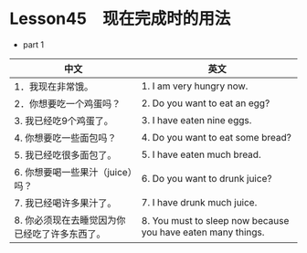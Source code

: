 
# Lesson45　现在完成时的用法 

- part 1

| 中文                                          | 英文                                                         |
| --------------------------------------------- | ------------------------------------------------------------ |
| 1．我现在非常饿。                             | 1. I am very hungry now.                                     |
| 2．你想要吃一个鸡蛋吗？                       | 2. Do you want to eat an egg?                                |
| 3. 我已经吃9个鸡蛋了。                        | 3. I have eaten nine eggs.                                   |
| 4. 你想要吃一些面包吗？                       | 4. Do you want to eat some bread?                            |
| 5. 我已经吃很多面包了。                       | 5. I have eaten much bread.                                  |
| 6. 你想要喝一些果汁（juice）吗？              | 6. Do you want to drunk juice?                               |
| 7. 我已经喝许多果汁了。                       | 7. I have drunk much juice.                                  |
| 8. 你必须现在去睡觉因为你已经吃了许多东西了。 | 8. You must to sleep now because you have eaten many things. |